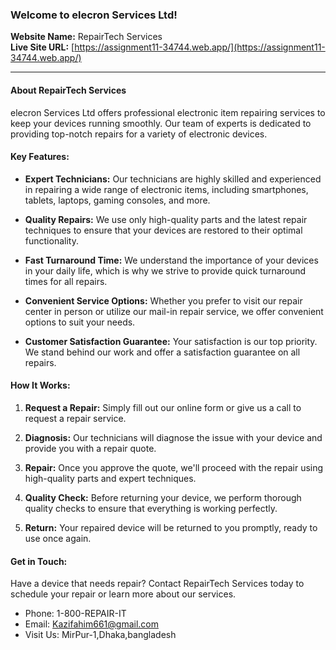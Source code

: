### Welcome to elecron Services Ltd!

**Website Name:** RepairTech Services  
**Live Site URL:** [https://assignment11-34744.web.app/](https://assignment11-34744.web.app/)

---

#### About RepairTech Services

elecron Services Ltd offers professional electronic item repairing services to keep your devices running smoothly. Our team of experts is dedicated to providing top-notch repairs for a variety of electronic devices.

#### Key Features:

- **Expert Technicians:** Our technicians are highly skilled and experienced in repairing a wide range of electronic items, including smartphones, tablets, laptops, gaming consoles, and more.
  
- **Quality Repairs:** We use only high-quality parts and the latest repair techniques to ensure that your devices are restored to their optimal functionality.
  
- **Fast Turnaround Time:** We understand the importance of your devices in your daily life, which is why we strive to provide quick turnaround times for all repairs.
  
- **Convenient Service Options:** Whether you prefer to visit our repair center in person or utilize our mail-in repair service, we offer convenient options to suit your needs.
  
- **Customer Satisfaction Guarantee:** Your satisfaction is our top priority. We stand behind our work and offer a satisfaction guarantee on all repairs.

#### How It Works:

1. **Request a Repair:** Simply fill out our online form or give us a call to request a repair service.
   
2. **Diagnosis:** Our technicians will diagnose the issue with your device and provide you with a repair quote.
   
3. **Repair:** Once you approve the quote, we'll proceed with the repair using high-quality parts and expert techniques.
   
4. **Quality Check:** Before returning your device, we perform thorough quality checks to ensure that everything is working perfectly.
   
5. **Return:** Your repaired device will be returned to you promptly, ready to use once again.

#### Get in Touch:

Have a device that needs repair? Contact RepairTech Services today to schedule your repair or learn more about our services.

- Phone: 1-800-REPAIR-IT
- Email: Kazifahim661@gmail.com
- Visit Us: MirPur-1,Dhaka,bangladesh
